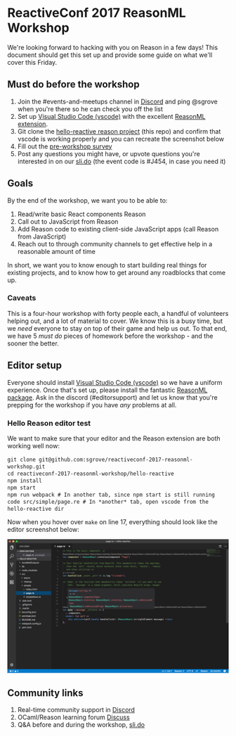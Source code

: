 # ReactiveConf 2017 ReasonML Workshop
We're looking forward to hacking with you on Reason in a few days! This document should get this set up and provide some guide on what we'll cover this Friday.

## **Must do before the workshop**
1. Join the #events-and-meetups channel in [Discord](https://discordapp.com/invite/reasonml) and ping @sgrove when you're there so he can check you off the list
1. Set up [Visual Studio Code (vscode)](https://code.visualstudio.com/download) with the excellent [ReasonML extension](https://github.com/reasonml-editor/vscode-reasonml#installation).
1. Git clone the [hello-reactive reason project](https://github.com/sgrove/reactiveconf-2017-reasonml-workshop) (this repo) and confirm that vscode is working properly and you can recreate the screenshot below
1. Fill out the [pre-workshop survey](https://docs.google.com/forms/d/e/1FAIpQLSewNF0VAcHNo7S-FWkmR7UgVPy0coBsD-Q99OjAyd7Cj8QFmg/viewform)
1. Post any questions you might have, or upvote questions you're interested in on our [sli.do](https://app.sli.do/event/9uz4av5n/ask) (the event code is #J454, in case you need it)

## Goals
By the end of the workshop, we want you to be able to:

1. Read/write basic React components Reason
1. Call out to JavaScript from Reason
1. Add Reason code to existing client-side JavaScript apps (call Reason from JavaScript)
1. Reach out to through community channels to get effective help in a reasonable amount of time

In short, we want you to know enough to start building real things for existing projects, and to know how to get around any roadblocks that come up.

### Caveats
This is a four-hour workshop with forty people each, a handful of volunteers helping out, and a lot of material to cover. We know this is a busy time, but we *need* everyone to stay on top of their game and help us out. To that end, we have 5 *must do* pieces of homework before the workshop - and the sooner the better.

## Editor setup
Everyone should install [Visual Studio Code (vscode)](https://code.visualstudio.com/download) so we have a uniform experience. Once that's set up, please install the fantastic [ReasonML package](https://github.com/reasonml-editor/vscode-reasonml#installation). Ask in the discord (#editorsupport) and let us know that you're prepping for the workshop if you have *any* problems at all.

### Hello Reason editor test

We want to make sure that your editor and the Reason extension are both working well now:

    git clone git@github.com:sgrove/reactiveconf-2017-reasonml-workshop.git
    cd reactiveconf-2017-reasonml-workshop/hello-reactive
    npm install
    npm start
    npm run webpack # In another tab, since npm start is still running
    code src/simple/page.re # In *another* tab, open vscode from the hello-reactive dir

Now when you hover over `make` on line 17, everything should look like the editor screenshot below:
    
![VSCode with working ReasonML extension by Darin Morrison](/working_vs_code.png)

## Community links
1. Real-time community support in [Discord](https://discordapp.com/invite/reasonml)
1. OCaml/Reason learning forum [Discuss](https://discuss.ocaml.org/c/learning)
1. Q&A before and during the workshop, [sli.do](https://app.sli.do/event/9uz4av5n/ask)
